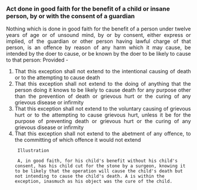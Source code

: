 ### Act done in good faith for the benefit of a child or insane person, by or with the consent of a guardian
<div style="text-align: justify">

Nothing which is done in good faith for the benefit of a person under twelve years of age or of unsound mind, by or by consent, either express or implied, of the guardian or other person having lawful charge of that person, is an offence by reason of any harm which it may cause, be intended by the doer to cause, or be known by the doer to be likely to cause to that person: Provided -

</div>

1. <div style="text-align: justify"> That this exception shall not extend to the intentional causing of death or to the attempting to cause death </div>
2. <div style="text-align: justify"> That this exception shall not extend to the doing of anything that the person doing it knows to be likely to cause death for any purpose other than the prevention of death or grievous hurt or the curing of any grievous disease or infirmity </div>
3. <div style="text-align: justify"> That this exception shall not extend to the voluntary causing of grievous hurt or to the attempting to cause grievous hurt, unless it be for the purpose of preventing death or grievous hurt or the curing of any grievous disease or infirmity </div>
4. <div style="text-align: justify"> That this exception shall not extend to the abetment of any offence, to the committing of which offence it would not extend </div>

        Illustration

        A, in good faith, for his child's benefit without his child's consent, has his child cut for the stone by a surgeon, knowing it to be likely that the operation will cause the child's death but not intending to cause the child's death. A is within the exception, inasmuch as his object was the cure of the child.
